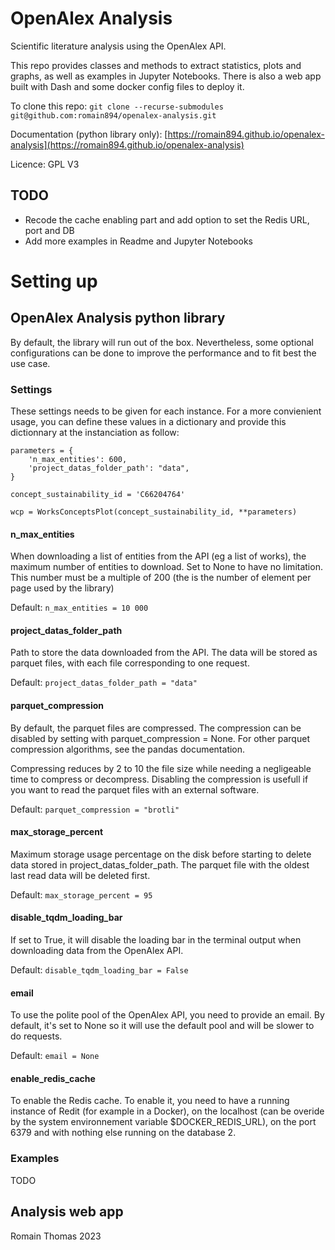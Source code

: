 # OpenAlex Analysis

Scientific literature analysis using the OpenAlex API.

This repo provides classes and methods to extract statistics, plots and graphs, as well as examples in Jupyter Notebooks. There is also a web app built with Dash and some docker config files to deploy it.

To clone this repo: `git clone --recurse-submodules git@github.com:romain894/openalex-analysis.git`

Documentation (python library only): [https://romain894.github.io/openalex-analysis](https://romain894.github.io/openalex-analysis)

Licence: GPL V3

## TODO

  - Recode the cache enabling part and add option to set the Redis URL, port and DB
  - Add more examples in Readme and Jupyter Notebooks

# Setting up

## OpenAlex Analysis python library

By default, the library will run out of the box. Nevertheless, some optional configurations can be done to improve the performance and to fit best the use case.

### Settings

These settings needs to be given for each instance. For a more convienient usage, you can define these values in a dictionary and provide this dictionnary at the instanciation as follow:

```
parameters = {
    'n_max_entities': 600,
    'project_datas_folder_path': "data",
}

concept_sustainability_id = 'C66204764'

wcp = WorksConceptsPlot(concept_sustainability_id, **parameters)

```

#### n_max_entities

When downloading a list of entities from the API (eg a list of works), the maximum number of entities to download. Set to None to have no limitation. This number must be a multiple of 200 (the is the number of element per page used by the library)

Default: `n_max_entities = 10 000`

#### project_datas_folder_path

Path to store the data downloaded from the API. The data will be stored as parquet files, with each file corresponding to one request.

Default: `project_datas_folder_path = "data"`


#### parquet_compression

By default, the parquet files are compressed. The compression can be disabled by setting with parquet_compression = None. For other parquet compression algorithms, see the pandas documentation.

Compressing reduces by 2 to 10 the file size while needing a negligeable time to compress or decompress. Disabling the compression is usefull if you want to read the parquet files with an external software.

Default: `parquet_compression = "brotli"`


#### max_storage_percent

Maximum storage usage percentage on the disk before starting to delete data stored in project_datas_folder_path. The parquet file with the oldest last read data will be deleted first.

Default: `max_storage_percent = 95`


#### disable_tqdm_loading_bar

If set to True, it will disable the loading bar in the terminal output when downloading data from the OpenAlex API.

Default: `disable_tqdm_loading_bar = False`


#### email

To use the polite pool of the OpenAlex API, you need to provide an email. By default, it's set to None so it will use the default pool and will be slower to do requests.

Default: `email = None`


#### enable_redis_cache

To enable the Redis cache. To enable it, you need to have a running instance of Redit (for example in a Docker), on the localhost (can be overide by the system environnement variable $DOCKER_REDIS_URL), on the port 6379 and with nothing else running on the database 2.


### Examples

TODO

## Analysis web app




Romain Thomas 2023